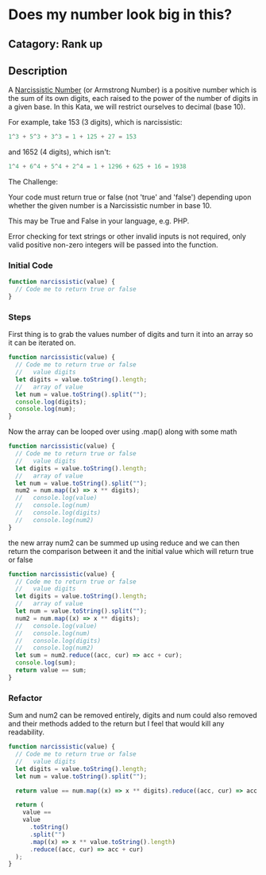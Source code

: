 # Does my number look big in this?

## Catagory: Rank up

## Description

A [Narcissistic Number](https://en.wikipedia.org/wiki/Narcissistic_number) (or Armstrong Number) is a positive number which is the sum of its own digits, each raised to the power of the number of digits in a given base. In this Kata, we will restrict ourselves to decimal (base 10).

For example, take 153 (3 digits), which is narcissistic:

```js
1^3 + 5^3 + 3^3 = 1 + 125 + 27 = 153
```

and 1652 (4 digits), which isn't:

```js
1^4 + 6^4 + 5^4 + 2^4 = 1 + 1296 + 625 + 16 = 1938
```

The Challenge:

Your code must return true or false (not 'true' and 'false') depending upon whether the given number is a Narcissistic number in base 10.

This may be True and False in your language, e.g. PHP.

Error checking for text strings or other invalid inputs is not required, only valid positive non-zero integers will be passed into the function.

### Initial Code

```js
function narcissistic(value) {
  // Code me to return true or false
}
```

### Steps

First thing is to grab the values number of digits and turn it into an array so it can be iterated on.

```js
function narcissistic(value) {
  // Code me to return true or false
  //   value digits
  let digits = value.toString().length;
  //   array of value
  let num = value.toString().split("");
  console.log(digits);
  console.log(num);
}
```

Now the array can be looped over using .map() along with some math

```js
function narcissistic(value) {
  // Code me to return true or false
  //   value digits
  let digits = value.toString().length;
  //   array of value
  let num = value.toString().split("");
  num2 = num.map((x) => x ** digits);
  //   console.log(value)
  //   console.log(num)
  //   console.log(digits)
  //   console.log(num2)
}
```

the new array num2 can be summed up using reduce and we can then return the comparison between it and the initial value which will return true or false

```js
function narcissistic(value) {
  // Code me to return true or false
  //   value digits
  let digits = value.toString().length;
  //   array of value
  let num = value.toString().split("");
  num2 = num.map((x) => x ** digits);
  //   console.log(value)
  //   console.log(num)
  //   console.log(digits)
  //   console.log(num2)
  let sum = num2.reduce((acc, cur) => acc + cur);
  console.log(sum);
  return value == sum;
}
```

### Refactor

Sum and num2 can be removed entirely, digits and num could also removed and their methods added to the return but I feel that would kill any readability.

```js
function narcissistic(value) {
  // Code me to return true or false
  //   value digits
  let digits = value.toString().length;
  let num = value.toString().split("");

  return value == num.map((x) => x ** digits).reduce((acc, cur) => acc + cur);

  return (
    value ==
    value
      .toString()
      .split("")
      .map((x) => x ** value.toString().length)
      .reduce((acc, cur) => acc + cur)
  );
}
```
